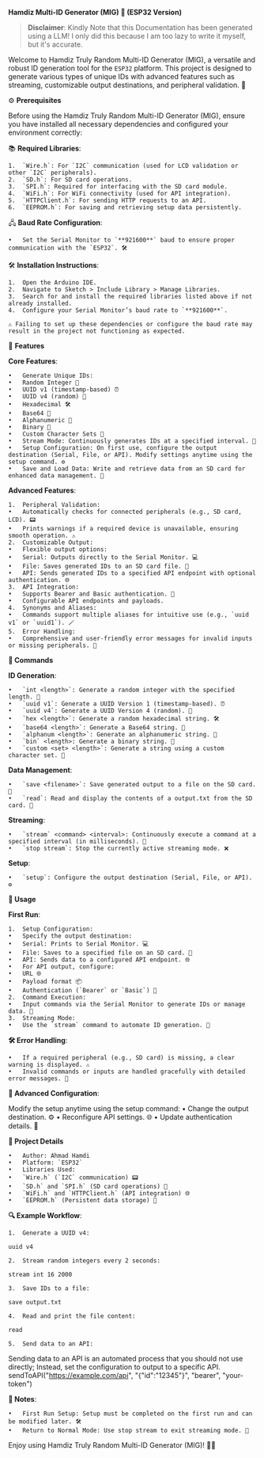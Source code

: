 **Hamdiz Multi-ID Generator (MIG) 🚀 (ESP32 Version)**

> **Disclaimer**:
Kindly Note that this Documentation has been generated using a LLM!
I only did this because I am too lazy to write it myself, but it's accurate.

Welcome to Hamdiz Truly Random Multi-ID Generator (MIG), a versatile and robust ID generation tool for the `ESP32` platform.
This project is designed to generate various types of unique IDs with advanced features such as streaming, customizable output destinations, and peripheral validation. 🎉

⚙️ **Prerequisites**

Before using the Hamdiz Truly Random Multi-ID Generator (MIG), ensure you have installed all necessary dependencies and configured your environment correctly:

📚 **Required Libraries**:

	1.	`Wire.h`: For `I2C` communication (used for LCD validation or other `I2C` peripherals).
	2.	`SD.h`: For SD card operations.
	3.	`SPI.h`: Required for interfacing with the SD card module.
	4.	`WiFi.h`: For WiFi connectivity (used for API integration).
	5.	`HTTPClient.h`: For sending HTTP requests to an API.
	6.	`EEPROM.h`: For saving and retrieving setup data persistently.

🖧 **Baud Rate Configuration**:

	•	Set the Serial Monitor to `**921600**` baud to ensure proper communication with the `ESP32`. 🛠️

🛠️ **Installation Instructions**:

	1.	Open the Arduino IDE.
	2.	Navigate to Sketch > Include Library > Manage Libraries.
	3.	Search for and install the required libraries listed above if not already installed.
	4.	Configure your Serial Monitor’s baud rate to `**921600**`.

	⚠️ Failing to set up these dependencies or configure the baud rate may result in the project not functioning as expected.

🌟 **Features**

**Core Features**:

	•	Generate Unique IDs:
	•	Random Integer 🔢
	•	UUID v1 (timestamp-based) ⏰
	•	UUID v4 (random) 🎲
	•	Hexadecimal 🛠️
	•	Base64 🔐
	•	Alphanumeric 🔡
	•	Binary 🧮
	•	Custom Character Sets 🎨
	•	Stream Mode: Continuously generates IDs at a specified interval. 🔄
	•	Setup Configuration: On first use, configure the output destination (Serial, File, or API). Modify settings anytime using the setup command. ⚙️
	•	Save and Load Data: Write and retrieve data from an SD card for enhanced data management. 💾

**Advanced Features**:

	1.	Peripheral Validation:
	•	Automatically checks for connected peripherals (e.g., SD card, LCD). 📟
	•	Prints warnings if a required device is unavailable, ensuring smooth operation. ⚠️
	2.	Customizable Output:
	•	Flexible output options:
	•	Serial: Outputs directly to the Serial Monitor. 💻
	•	File: Saves generated IDs to an SD card file. 📂
	•	API: Sends generated IDs to a specified API endpoint with optional authentication. 🌐
	3.	API Integration:
	•	Supports Bearer and Basic authentication. 🔑
	•	Configurable API endpoints and payloads.
	4.	Synonyms and Aliases:
	•	Commands support multiple aliases for intuitive use (e.g., `uuid v1` or `uuid1`). 🪄
	5.	Error Handling:
	•	Comprehensive and user-friendly error messages for invalid inputs or missing peripherals. 🚨

**📝 Commands**

**ID Generation**:

	•	`int <length>`: Generate a random integer with the specified length. 🔢
	•	`uuid v1`: Generate a UUID Version 1 (timestamp-based). ⏰
	•	`uuid v4`: Generate a UUID Version 4 (random). 🎲
	•	`hex <length>`: Generate a random hexadecimal string. 🛠️
	•	`base64 <length>`: Generate a Base64 string. 🔐
	•	`alphanum <length>`: Generate an alphanumeric string. 🔡
	•	`bin` <length>: Generate a binary string. 🧮
	•	`custom <set> <length>`: Generate a string using a custom character set. 🎨

**Data Management**:

	•	`save <filename>`: Save generated output to a file on the SD card. 💾
	•	`read`: Read and display the contents of a output.txt from the SD card. 📖

**Streaming**:

	•	`stream` <command> <interval>: Continuously execute a command at a specified interval (in milliseconds). 🔄
	•	`stop stream`: Stop the currently active streaming mode. ❌

**Setup**:

	•	`setup`: Configure the output destination (Serial, File, or API). ⚙️

**🔧 Usage**

**First Run**:

	1.	Setup Configuration:
	•	Specify the output destination:
	•	Serial: Prints to Serial Monitor. 💻
	•	File: Saves to a specified file on an SD card. 📂
	•	API: Sends data to a configured API endpoint. 🌐
	•	For API output, configure:
	•	URL 🌐
	•	Payload format 📦
	•	Authentication (`Bearer` or `Basic`) 🔑
	2.	Command Execution:
	•	Input commands via the Serial Monitor to generate IDs or manage data. 💬
	3.	Streaming Mode:
	•	Use the `stream` command to automate ID generation. 🔄

**🛠️ Error Handling**:

	•	If a required peripheral (e.g., SD card) is missing, a clear warning is displayed. ⚠️
	•	Invalid commands or inputs are handled gracefully with detailed error messages. 🚨

**🔄 Advanced Configuration**:

Modify the setup anytime using the setup command:
	•	Change the output destination. ⚙️
	•	Reconfigure API settings. 🌐
	•	Update authentication details. 🔑

**📌 Project Details**

	•	Author: Ahmad Hamdi
	•	Platform: `ESP32`
	•	Libraries Used:
	•	`Wire.h` (`I2C` communication) 📟
	•	`SD.h` and `SPI.h` (SD card operations) 📂
	•	`WiFi.h` and `HTTPClient.h` (API integration) 🌐
	•	`EEPROM.h` (Persistent data storage) 💾

**🔍 Example Workflow**:

	1.	Generate a UUID v4:

`uuid v4`


	2.	Stream random integers every 2 seconds:

`stream int 16 2000`


	3.	Save IDs to a file:

`save output.txt`


	4.	Read and print the file content:

`read`


	5.	Send data to an API:

Sending data to an API is an automated process that you should not use directly;
Instead, set the configuration to output to a specific API.
sendToAPI("https://example.com/api", "{\"id\":\"12345\"}", "bearer", "your-token")

**📌 Notes**:

	•	First Run Setup: Setup must be completed on the first run and can be modified later. 🛠️
	•	Return to Normal Mode: Use stop stream to exit streaming mode. 🔄

Enjoy using Hamdiz Truly Random Multi-ID Generator (MIG)! 🚀🎉

